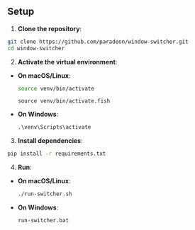## Setup

1. **Clone the repository**:
```bash
git clone https://github.com/paradeon/window-switcher.git
cd window-switcher
```

2. **Activate the virtual environment**:
- **On macOS/Linux**: 
  ```bash
  source venv/bin/activate
  ```
  ```fish
  source venv/bin/activate.fish
  ```
- **On Windows**:
  ```cmd
  .\venv\Scripts\activate
  ```

3. **Install dependencies**:
```bash
pip install -r requirements.txt
```

4. **Run**:
- **On macOS/Linux**: 
  ```bash
  ./run-switcher.sh
  ```
- **On Windows**:
  ```cmd
  run-switcher.bat
  ```

